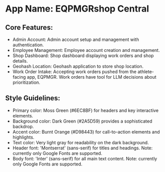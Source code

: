 # **App Name**: EQPMGRshop Central

## Core Features:

- Admin Account: Admin account setup and management with authentication.
- Employee Management: Employee account creation and management.
- Shop Dashboard: Shop dashboard displaying work orders and shop details.
- Geohash Location: Geohash application to store shop location.
- Work Order Intake: Accepting work orders pushed from the athlete-facing app, EQPMGR. Work orders have tool for LLM decisions about prioritization.

## Style Guidelines:

- Primary color: Moss Green (#6EC8BF) for headers and key interactive elements.
- Background color: Dark Green (#2A5D59) provides a sophisticated backdrop.
- Accent color: Burnt Orange (#D98443) for call-to-action elements and highlights.
- Text color: Very light gray for readability on the dark background.
- Header font: 'Montserrat' (sans-serif) for titles and headings. Note: currently only Google Fonts are supported.
- Body font: 'Inter' (sans-serif) for all main text content. Note: currently only Google Fonts are supported.